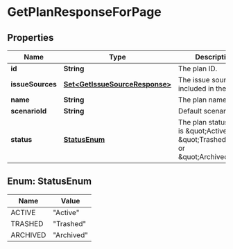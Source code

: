 

# GetPlanResponseForPage


## Properties

| Name | Type | Description | Notes |
|------------ | ------------- | ------------- | -------------|
|**id** | **String** | The plan ID. |  |
|**issueSources** | [**Set&lt;GetIssueSourceResponse&gt;**](GetIssueSourceResponse.md) | The issue sources included in the plan. |  [optional] |
|**name** | **String** | The plan name. |  |
|**scenarioId** | **String** | Default scenario ID. |  |
|**status** | [**StatusEnum**](#StatusEnum) | The plan status. This is \&quot;Active\&quot;, \&quot;Trashed\&quot; or \&quot;Archived\&quot;. |  |



## Enum: StatusEnum

| Name | Value |
|---- | -----|
| ACTIVE | &quot;Active&quot; |
| TRASHED | &quot;Trashed&quot; |
| ARCHIVED | &quot;Archived&quot; |



